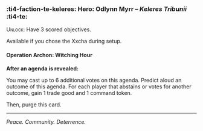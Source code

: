 ### :ti4-faction-te-keleres: **Hero**: Odlynn Myrr – _Keleres Tribunii_ :ti4-te:

<span style="font-variant:small-caps;">Unlock</span>: Have 3 scored objectives.

Available if you chose the Xxcha during setup.

#### Operation Archon: Witching Hour

**After an agenda is revealed:**

You may cast up to 6 additional votes on this agenda.
Predict aloud an outcome of this agenda.
For each player that abstains or votes for another outcome, gain 1 trade good and 1 command token.

Then, purge this card.

---

_Peace. Community. Deterrence._

